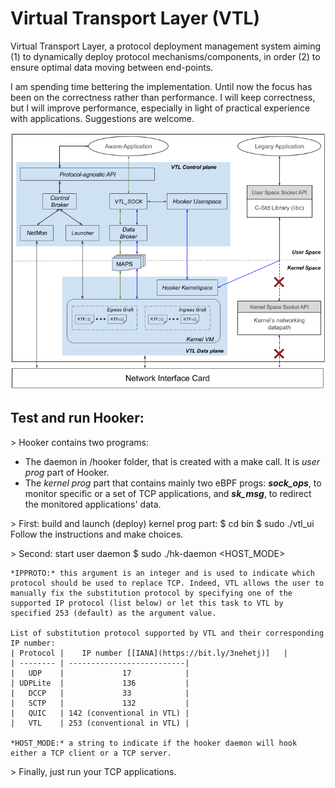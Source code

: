# Virtual Transport Layer (VTL)
Virtual Transport Layer, a protocol deployment management system aiming
(1) to dynamically deploy protocol mechanisms/components, in order
(2) to ensure optimal data moving between end-points.

I am spending time bettering the implementation. Until now the focus has been
on the correctness rather than performance. I will keep correctness, but I will
improve performance, especially in light of practical experience with
applications. Suggestions are welcome.

![](files/vtl.png)

## Test and run  Hooker:

\> Hooker contains two programs:
* The daemon in /hooker folder, that is created with a make call. It is _user prog_ part of Hooker.
* The _kernel prog_ part that contains mainly two eBPF progs: _**sock_ops**_, to monitor specific or a set of TCP applications, and _**sk_msg**_, to redirect the monitored applications' data.

\> First: build and launch (deploy) kernel prog part:
$ cd bin
$ sudo ./vtl_ui
Follow the instructions and make choices.

\> Second: start user daemon
$ sudo ./hk-daemon <IPPROTO> <HOST_MODE>

	*IPPROTO:* this argument is an integer and is used to indicate which protocol should be used to replace TCP. Indeed, VTL allows the user to manually fix the substitution protocol by specifying one of the supported IP protocol (list below) or let this task to VTL by specified 253 (default) as the argument value.

	List of substitution protocol supported by VTL and their corresponding IP number:
	| Protocol |    IP number [[IANA](https://bit.ly/3nehetj)]   |
	| -------- | --------------------------|
	|   UDP    |             17            |
	| UDPLite  |             136           |
	|   DCCP   |             33            |
	|   SCTP   |             132           |
	|   QUIC   | 142 (conventional in VTL) |
	|   VTL    | 253 (conventional in VTL) |

	*HOST_MODE:* a string to indicate if the hooker daemon will hook either a TCP client or a TCP server. 

\> Finally, just run your TCP applications.